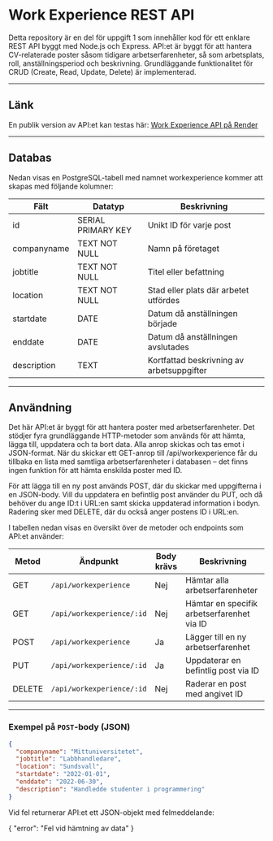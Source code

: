 # Work Experience REST API

Detta repository är en del för uppgift 1 som innehåller kod för ett enklare REST API byggt med Node.js och Express. API:et är byggt för att hantera CV-relaterade poster såsom tidigare arbetserfarenheter, så som arbetsplats, roll, anställningsperiod och beskrivning. Grundläggande funktionalitet för CRUD (Create, Read, Update, Delete) är implementerad.

---

## Länk
En publik version av API:et kan testas här: [Work Experience API på Render](https://backend-moment2-1-ga1k.onrender.com/)

---

## Databas
Nedan visas en PostgreSQL-tabell med namnet workexperience kommer att skapas med följande kolumner:

| Fält        | Datatyp            | Beskrivning                              |
|-------------|--------------------|-------------------------------------------|
| id          | SERIAL PRIMARY KEY | Unikt ID för varje post                   |
| companyname | TEXT NOT NULL      | Namn på företaget                         |
| jobtitle    | TEXT NOT NULL      | Titel eller befattning                    |
| location    | TEXT NOT NULL      | Stad eller plats där arbetet utfördes    |
| startdate   | DATE               | Datum då anställningen började           |
| enddate     | DATE               | Datum då anställningen avslutades        |
| description | TEXT               | Kortfattad beskrivning av arbetsuppgifter|

---

## Användning 

Det här API:et är byggt för att hantera poster med arbetserfarenheter. Det stödjer fyra grundläggande HTTP-metoder som används för att hämta, lägga till, uppdatera och ta bort data. Alla anrop skickas och tas emot i JSON-format. När du skickar ett GET-anrop till /api/workexperience får du tillbaka en lista med samtliga arbetserfarenheter i databasen – det finns ingen funktion för att hämta enskilda poster med ID.

För att lägga till en ny post används POST, där du skickar med uppgifterna i en JSON-body. Vill du uppdatera en befintlig post använder du PUT, och då behöver du ange ID:t i URL:en samt skicka uppdaterad information i bodyn. Radering sker med DELETE, där du också anger postens ID i URL:en.

I tabellen nedan visas en översikt över de metoder och endpoints som API:et använder:


| Metod  | Ändpunkt                       | Body krävs | Beskrivning                                          |
|--------|--------------------------------|-------------|------------------------------------------------------|
| GET    | `/api/workexperience`         | Nej         | Hämtar alla arbetserfarenheter                      |
| GET    | `/api/workexperience/:id`     | Nej         | Hämtar en specifik arbetserfarenhet via ID          |
| POST   | `/api/workexperience`         | Ja          | Lägger till en ny arbetserfarenhet                  |
| PUT    | `/api/workexperience/:id`     | Ja          | Uppdaterar en befintlig post via ID                 |
| DELETE | `/api/workexperience/:id`     | Nej         | Raderar en post med angivet ID                      |

---

### Exempel på `POST`-body (JSON)
```json
{
  "companyname": "Mittuniversitetet",
  "jobtitle": "Labbhandledare",
  "location": "Sundsvall",
  "startdate": "2022-01-01",
  "enddate": "2022-06-30",
  "description": "Handledde studenter i programmering"
}
```
Vid fel returnerar API:et ett JSON-objekt med felmeddelande:

{
  "error": "Fel vid hämtning av data"
}
